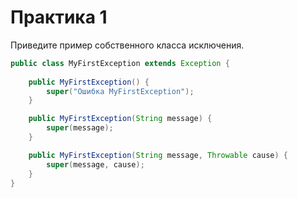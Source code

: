 #  Практика 1

Приведите пример собственного класса исключения.

```java
public class MyFirstException extends Exception {
    
    public MyFirstException() {
        super("Ошибка MyFirstException");
    }

    public MyFirstException(String message) {
        super(message);
    }

    public MyFirstException(String message, Throwable cause) {
        super(message, cause);
    }
}
```